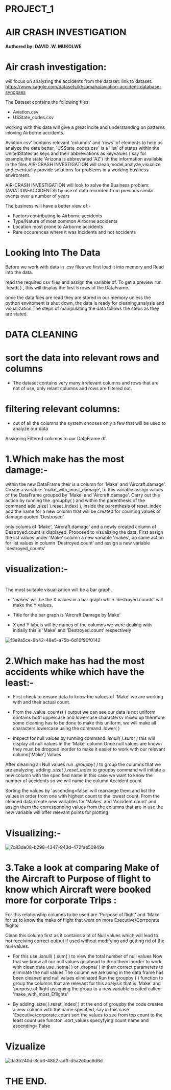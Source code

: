 # PROJECT_1
# AIR CRASH INVESTIGATION
**Authored by: DAVID .W. MUKOLWE**
# Air crash investigation: 
will focus on analyzing the accidents from the dataset:
 link to dataset:
https://www.kaggle.com/datasets/khsamaha/aviation-accident-database-synopses

The Dataset contains the following files:

- Aviation.csv
- USState_codes.csv

working with this data will give a great incite and understanding on patterns inloving Airborne accidents.

Aviation.csv' contains relevant 'columns' and 'rows' of elements to help us analyze the data better, 'USState_codes.csv' is a 'list' of states within the UnitedStates as keys and their abbreviations as keyvalues ('say for example,the state 'Arizona is abbreviated 'AZ')
ith the information  available in the files AIR-CRASH INVESTIGATION will clean,model,analyze,visualize and eventually provide solutions for problems in a working business enviroment.

AIR-CRASH INVESTIGATION will look to solve the Business problem:(AVIATION-ACCIDENTS) by use of data recorded from previous similar events over a number of years

The business will have a better view of:- 
- Factors contributing to Airborne accidents
- Type/Nature of most common Airborne accidents
- Location most prone to Airborne accidents
- Rare occurences where it was Incidents and not accidents

# Looking Into The Data
Before we work with data in .csv files we first load it into memory and Read into the data.

read the required csv files and assign the variable df.
To get a preview  run .head( ) , this will display the first 5 rows of the DataFrame.

once the data files are read they are stored in our memory unless the python envitoment is shut down, the data is ready for cleaning,analysis and visualization.The steps of manipulating the data follows the steps as they are stated.

# DATA CLEANING
# sort the data into relevant rows and columns
 - The dataset contains very many irrelevant columns and rows that are not of use, only relant columns and rows are filtered out.

# filtering relevant columns:
 - out of all the columns the system chooses only a few that will be used to analyze our data

Assigning Filtered columns to our DataFrame df.

# 1.Which make has the most damage:-

within the new DataFrame their is a column for 'Make' and 'Aircraft.damage'. Create a variable: 'make_with_most_damage', to this variable assign values of the DataFrame grouped by 'Make' and 'Aircraft.damage'. Carry out this action by running the .groupby( ) and  within the parenthesis of the command add .size( ).reset_index( ), inside the parenthesis of reset_index add the name for a new column that will be created for counting values of damage quoted 'Destroyed'

only colums of  'Make',  'Aircraft.damage'  and a newly created column of  Destroyed.count  is displayed. Prooceed to visualizing the data. First assign the list values under 'Make' column a new variable  'makes',   do same action for list values in column  'Destroyed.count'  and assign a new variable  'destroyed_counts'

# visualization:-
#              #
The most suitable visualization will be a bar graph,

- 'makes'  will be the X values in a bar graph while   'destroyed.counts'  will make the Y values.

- Title for the bar graph is  'Aircraft Damage by Make'

- X and Y labels will be names of the columns we were dealing with initially this is 'Make'  and 'Destroyed.count' respectively
  
![f3e9a5ce-8b42-48e5-a75b-6d16f90f0142](https://github.com/davidwabuko/Project_1/assets/170512794/296b94fa-20f1-4d21-a1df-b0d99e48ac8d)


# 2.Which make has had the most accidents whike which have the least:-

- First check to ensure data to know the values of 'Make' we are working with and their actual count.

- From the .value_counts( ) output we can see our data is not uniform contains both uppercase and lowercase charactersv mixed up therefore some cleaning has to be done to make this uniform, we will make all characters lowercase using the command .lower( )

- Inspect for null values by running command *.isnull( ).sum( )* this will display all null values in the  'Make' column
Once null values are known they must be dropped inorder to make it easier to work with our relevant column['Make']  Values

After cleaning all Null values run *.groupby( )* to group the columns that we are analyzing, adding *.size( ).reset_index* to groupby command will initiate a new column with the specified name in this case we want to know the number of accidents so we will name the column Accident.count

Sorting the values by 'ascending=false' will rearrange them and list the values in order from one with highest count to the lowest count. 
From the cleaned data create new variables for 'Makes' and 'Accident.count' and assign them the  corresponding values from the columns that are in use
the new variable will offer relevant points for plotting.
# Visualizing:-

![7c83de08-b298-4347-943d-472fae50949a](https://github.com/davidwabuko/Project_1/assets/170512794/cd784cd3-94a2-471e-a393-18cc1ac34879)

# 3.Take a look at comparing Make of the Aircraft to Purpose of flight to know which Aircraft were booked more for corporate Trips :

For this relationship columns to be used are 'Purpose.of.flight' and 'Make' for us to know the make of flight that went on more Executive/Corrporate flights

Clean this column first as it contains alot of Null values which will lead to not receiving correct output if used without modifying and getting rid of the null values.

- For this use .isnull( ).sum( ) to view the total number of null values
Now that we know all our null values go ahead to drop them inorder to work with clean data
use .notna( ) or .dropna( ) in their correct parameters to eliminate the null values
 The column we are using in the data frame has been cleaned and null values eliminated
Run  the groupby ( ) function to group the columns that are relevant for this analysis that is 'Make' and 'purpose.of.flight assigning the group to a new variable created called: 'make_with_most_Eflights'

- By adding .size( ).reset_index( ) at the end of groupby the code creates a new column with the name specified, say in this case 'Executive/corporate.count
sort the values to see from top count to the least count
use functon .sort_values specyfying count name and ascending= False

# Vizualize

![da3b240d-3cb3-4852-adff-d5a2e0ac6d6d](https://github.com/davidwabuko/Project_1/assets/170512794/5a119c19-e97e-4315-b4e9-7e9546139dd1)
# THE END.



